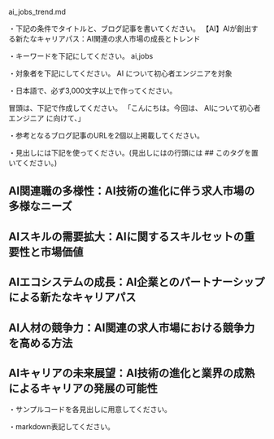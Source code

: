 ai_jobs_trend.md

・下記の条件でタイトルと、ブログ記事を書いてください。
【AI】AIが創出する新たなキャリアパス：AI関連の求人市場の成長とトレンド

・キーワードを下記にしてください。
ai,jobs

・対象者を下記にしてください。
  AI について初心者エンジニアを対象


・日本語で、必ず3,000文字以上で作ってください。

冒頭は、下記で作成してください。
「こんにちは。今回は、
AIについて初心者エンジニア
に向けて、」

・参考となるブログ記事のURLを2個以上掲載してください。

・見出しには下記を使ってください。(見出しにはの行頭には ## このタグを置いてください。)
## AI関連職の多様性：AI技術の進化に伴う求人市場の多様なニーズ
## AIスキルの需要拡大：AIに関するスキルセットの重要性と市場価値
## AIエコシステムの成長：AI企業とのパートナーシップによる新たなキャリアパス
## AI人材の競争力：AI関連の求人市場における競争力を高める方法
## AIキャリアの未来展望：AI技術の進化と業界の成熟によるキャリアの発展の可能性

・サンプルコードを各見出しに用意してください。

・markdown表記してください。

